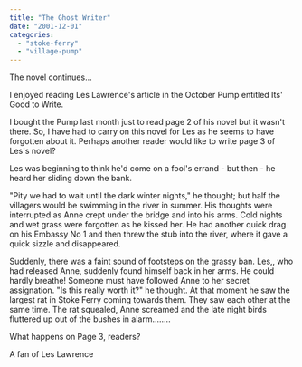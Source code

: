 ```yaml
---
title: "The Ghost Writer"
date: "2001-12-01"
categories: 
  - "stoke-ferry"
  - "village-pump"
---
```


The novel continues...

I enjoyed reading Les Lawrence's article in the October Pump entitled Its' Good to Write.

I bought the Pump last month just to read page 2 of his novel but it wasn't there. So, I have had to carry on this novel for Les as he seems to have forgotten about it. Perhaps another reader would like to write page 3 of Les's novel?

Les was beginning to think he'd come on a fool's errand - but then - he heard her sliding down the bank.

"Pity we had to wait until the dark winter nights," he thought; but half the villagers would be swimming in the river in summer. His thoughts were interrupted as Anne crept under the bridge and into his arms. Cold nights and wet grass were forgotten as he kissed her. He had another quick drag on his Embassy No 1 and then threw the stub into the river, where it gave a quick sizzle and disappeared.

Suddenly, there was a faint sound of footsteps on the grassy ban. Les,, who had released Anne, suddenly found himself back in her arms. He could hardly breathe! Someone must have followed Anne to her secret assignation. "Is this really worth it?" he thought. At that moment he saw the largest rat in Stoke Ferry coming towards them. They saw each other at the same time. The rat squealed, Anne screamed and the late night birds fluttered up out of the bushes in alarm........

What happens on Page 3, readers?

A fan of Les Lawrence
